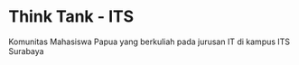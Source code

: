 # Think Tank - ITS

Komunitas Mahasiswa Papua yang berkuliah pada jurusan IT di kampus ITS Surabaya

